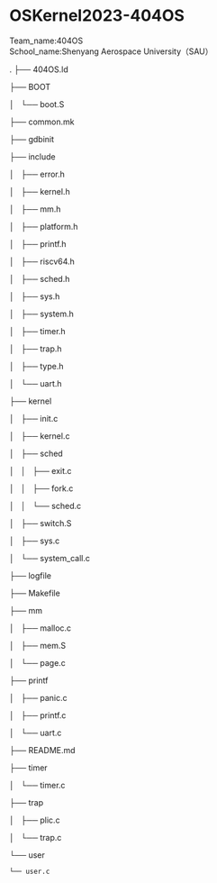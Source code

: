 # OSKernel2023-404OS

Team_name:404OS  
School_name:Shenyang Aerospace University（SAU）

.
├── 404OS.ld  

├── BOOT  

│   └── boot.S  

├── common.mk  

├── gdbinit  

├── include  

│   ├── error.h  

│   ├── kernel.h  

│   ├── mm.h  

│   ├── platform.h  

│   ├── printf.h  

│   ├── riscv64.h  

│   ├── sched.h  

│   ├── sys.h  

│   ├── system.h  

│   ├── timer.h  

│   ├── trap.h  

│   ├── type.h  

│   └── uart.h  

├── kernel  

│   ├── init.c  

│   ├── kernel.c  

│   ├── sched  

│   │   ├── exit.c  

│   │   ├── fork.c  

│   │   └── sched.c  

│   ├── switch.S  

│   ├── sys.c  

│   └── system_call.c  

├── logfile  

├── Makefile  

├── mm  

│   ├── malloc.c  

│   ├── mem.S  

│   └── page.c  

├── printf  

│   ├── panic.c  

│   ├── printf.c  

│   └── uart.c  

├── README.md  

├── timer  

│   └── timer.c  

├── trap  

│   ├── plic.c  

│   └── trap.c  

└── user  

    └── user.c

